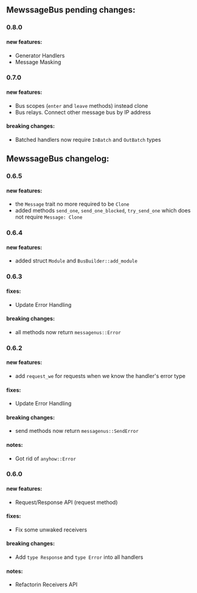 ## MewssageBus pending changes:

### 0.8.0
#### new features:
* Generator Handlers
* Message Masking

### 0.7.0
#### new features:
* Bus scopes (`enter` and `leave` methods) instead clone
* Bus relays. Connect other message bus by IP address 

#### breaking changes:
* Batched handlers now require `InBatch` and `OutBatch` types 

## MewssageBus changelog:

### 0.6.5
#### new features:
* the `Message` trait no more required to be `Clone`
* added methods `send_one`, `send_one_blocked`, `try_send_one` which does not require `Message: Clone`

### 0.6.4
#### new features:
* added struct `Module` and `BusBuilder::add_module` 

### 0.6.3
#### fixes:
* Update Error Handling

#### breaking changes:
* all methods now return `messagenus::Error`

### 0.6.2 
#### new features:
* add `request_we` for requests when we know the handler's error type 

#### fixes:
* Update Error Handling

#### breaking changes:
* send methods now return `messagenus::SendError`

#### notes:
* Got rid of `anyhow::Error`

### 0.6.0 
#### new features:
* Request/Response API (request method)

#### fixes:
* Fix some unwaked receivers

#### breaking changes:
* Add `type Response` and `type Error` into all handlers

#### notes:
* Refactorin Receivers API